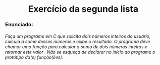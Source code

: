 <h1 align="center">Exercício da segunda lista </h1>

<h3>Enunciado:</h3>
<h6>Faça um programa em C que solicita dois números inteiros do usuário, calcula a soma desses números e exibe o resultado. O programa deve chamar uma função para calcular a soma de dois números
inteiros e retornar este valor . Não se esqueça de declarar no início do programa o protótipo da(s)
função(ões).</h6>
